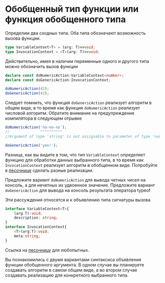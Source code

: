 # Обобщенный тип функции или функция обобщенного типа

Определим два сходных типа. Оба типа обозначают возможность вызова функции.

```ts
type VariableContext<T> = (arg: T)=>void;
type InvocationContext = <T>(arg: T)=>void;
```

Действительно, имея в наличии переменные одного и другого типа можно обозначить вызов функции

```ts
declare const doNumericAction:VariableContext<number>;
declare const doGenericAction:InvocationContext;

doNumericAction(42);
doGenericAction(42);
```

Следует помнить, что функция `doGenericAction` реализует алгоритм в общем виде, в то время как функция `doNumericAction` реализует числовой алгоритм. Обратите внимание на предупреждение компилятора в следующем отрывке

```ts
doNumericAction('no-no-no');
//              ^^^^^^^^^^
//Argument of type 'string' is not assignable to parameter of type 'number'.

doGenericAction('yes!');
```

Разница, как вы видите в том, что тип `VariableContext` определяет функцию для обработки данных выбранного типа, в то время как `InvocationContext` реализует алгоритм в обобщенном виде. Попробуйте в [песочнице](https://www.typescriptlang.org/play?jsx=0&ssl=10&ssc=1&pln=14&pc=25#code/C4TwDgpgBAaghgJwJZwEYBsIGED2A7YCAD2AB4AVAPigF4oAKRAcwC4pyBKGygNxyQAmAbgCwAKFCQoASTx8AxnGBJ8uAsWC0oFSowSt2XXv2HjxAiPPSJo8-AGdNAnADkArgFsIyeQEF5yvgs8MhomGqEJKR4nqjelKJiFlY2UHZ4jlDOAOIQeN5IfgEqeCyyCkolERqJ5q6eBUWBePQALABMHIk5eY3+zW2dtUn1Xj79JfQA5Hg4ALSzCzhTXeIA9GtQW9s7OwB6B4dH62u++g0EUDgAZlCS0FOOyHhMU1BI9lCzmnD29khMPBhaDAHBQMCIOBeQgIK63e5QGaxbxTAB0ZhGuXy42K+GmIAg9gAhCshEA) сделать разные реализации.

Предложите вариант `doNumericAction` для вывода четных чисел на консоль, а для нечетных их удвоенное значение.
Предложите вариант `doGenericAction` для вывода на консоль результата оператора typeof

Эти рассуждения относятся и к объявлению типа сигнатуры вызова

```ts
interface VariableContext<T>{
    (arg:T):void;
    description: string;
}
interface InvocationContext{
    <T>(arg:T):void;
    meta:string;
}
```

Ссылка на [песочницу](https://www.typescriptlang.org/play?jsx=0&ssl=9&ssc=1&pln=1&pc=1#code/JYOwLgpgTgZghgYwgAgGpysOAjANhAYQHtwIAPMAHgBUA+AbwFgAoZN5ACgwHMAuagJS8AbkWAATANwt2ycRADOCTAAcwwEr2QKwmEN2nMAvi1CRYiFAEkQohHHUlipCk1bsatLlD6CRYqRl2AFsIMDheHT0DFhNmFnkEXAwUBBIdOSIAOQBXUMwEAEEERxBedEwcfGdICkoQPOxoWkNE5KhU9LBMgHEIEGhgIpKNMps7B1Ga8jBDBOy8weHSjgAWACYBVqI+gYLilY2tlnnc-KGD0Y4AchAiAFo7x6Jr4+YAenfZb++APX+AYCWJ9Cj5FuBkEQYMgwABPFQoa5RUDca7IYAKZB3bpwBQKYDcEBVFBgIjIFQYOChcyQ6FwhHIW6NaDXAB0J2Y4h2-SWlxIN1higAhK9JEA) для любопытных.

Вы познакомились с двумя вариантами синтаксиса объявления функции обобщенного аргумента. В одном случае вы планируете создавать алгоритм в самом общем виде, а во втором случае создавать реализацию для конкретного выбранного типа.
